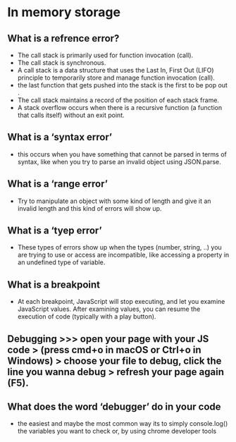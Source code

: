 # In memory storage

## What is a refrence error?

- The call stack is primarily used for function invocation (call).
- The call stack is synchronous.
- A call stack is a data structure that uses the Last In, First Out (LIFO) principle to temporarily store and manage function invocation (call).
- the last function that gets pushed into the stack is the first to be pop out .
- The call stack maintains a record of the position of each stack frame.
- A stack overflow occurs when there is a recursive function (a function that calls itself) without an exit point.


## What is a ‘syntax error’
- this occurs when you have something that cannot be parsed in terms of syntax, like when you try to parse an invalid object using JSON.parse.

## What is a ‘range error’
- Try to manipulate an object with some kind of length and give it an invalid length and this kind of errors will show up.

## What is a ‘tyep error’
- These types of errors show up when the types (number, string, ..) you are trying to use or access are incompatible, like accessing a property in an undefined type of variable.

## What is a breakpoint
- At each breakpoint, JavaScript will stop executing, and let you examine JavaScript values. After examining values, you can resume the execution of code (typically with a play button).

## Debugging >>> open your page with your JS code > (press cmd+o in macOS or Ctrl+o in Windows) > choose your file to debug, click the line you wanna debug > refresh your page again (F5).

## What does the word ‘debugger’ do in your code
- the easiest and maybe the most common way its to simply console.log() the variables you want to check or, by using chrome developer tools

